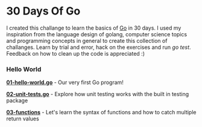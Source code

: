 # 30 Days Of Go
I created this challange to learn the basics of [Go](https://golang.org/) in 30 days. I used my inspiration
from the language design of golang, computer science topics and programming concepts in general to create this collection of challanges.
Learn by trial and error, hack on the exercises and run *go test*.
Feedback on how to clean up the code is appreciated :)

### Hello World
**[01-hello-world.go](01-hello-world)** - Our very first Go program!

**[02-unit-tests.go](01-unit-tests)** - Explore how unit testing works with the built in testing package

**[03-functions](03-functions)** - Let's learn the syntax of functions and how to catch multiple return values
